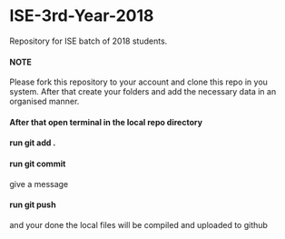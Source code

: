 # ISE-3rd-Year-2018
Repository for ISE batch of 2018 students.

#### **NOTE**
Please fork this repository to your account and clone this repo in you system. After that create your folders and add the necessary data in an organised manner.

#### After that open terminal in the local repo directory
#### run git add .
#### run git commit

give a message

#### run git push

and your done the local files will be compiled and uploaded to github 
